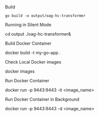 Build

`go build -o output/oag-hc-transformer`


Running in Silent Mode

cd output
./oag-hc-transformer&


Build Docker Container

docker build -t my-go-app .


Check Local Docker images

docker images


Run Docker Container

docker run -p 9443:9443 -it <image_name> 

Run Docker Container in Background

docker run -p 9443:9443 -d <image_name> 